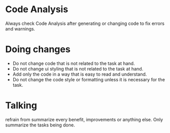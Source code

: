 # Code Analysis

Always check Code Analysis after generating or changing code to fix errors and warnings.

# Doing changes

- Do not change code that is not related to the task at hand.
- Do not change ui styling that is not related to the task at hand.
- Add only the code in a way that is easy to read and understand.
- Do not change the code style or formatting unless it is necessary for the task.

# Talking

refrain from summarize every benefit, improvements or anything else. Only summarize the tasks being done.
